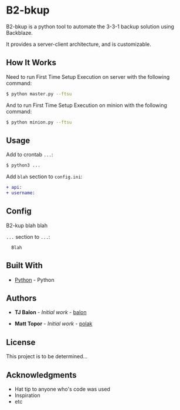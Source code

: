 # B2-bkup

B2-bkup is a python tool to automate the 3-3-1 backup solution using Backblaze.

It provides a server-client architecture, and is customizable.


## How It Works

Need to run First Time Setup Execution on server with the following command:
```sh
$ python master.py --ftsu
```

And to run First Time Setup Execution on minion with the following command:
```sh
$ python minion.py --ftsu
```

## Usage

Add to crontab `...`:

```sh
$ python3 ...
```

Add `blah` section to `config.ini`:

```diff
+ api:
+ username:
```


## Config

B2-kup blah blah

`...` section to `...`:

   ```
     Blah
   ```


## Built With

* [Python](https://www.python.org/download/releases/3.0/) - Python


## Authors

* **TJ Balon** - *Initial work* - [balon](https://git.tangoworldwide.net/balon)

* **Matt Topor** - *Initial work* - [polak](https://git.tangoworldwide.net/polak)


## License

This project is to be determined...

## Acknowledgments

* Hat tip to anyone who's code was used
* Inspiration
* etc

